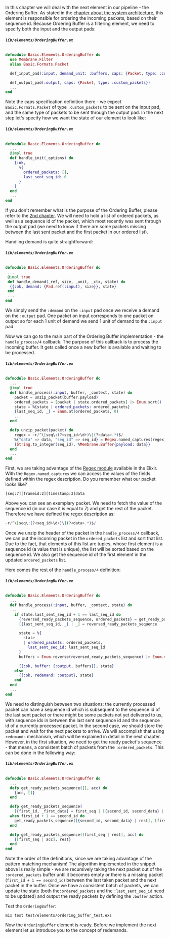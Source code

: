 In this chapter we will deal with the next element in our pipeline - the Ordering Buffer.
As stated in the [chapter about the system architecture](02.0_SystemArchitecture.md), this element is responsible for ordering the incoming packets, based on their sequence id.
Because Ordering Buffer is a filtering element, we need to specify both the input and the output pads:
###### **`lib/elements/OrderingBuffer.ex`**
```Elixir
defmodule Basic.Elements.OrderingBuffer do
  use Membrane.Filter
  alias Basic.Formats.Packet

  def_input_pad(:input, demand_unit: :buffers, caps: {Packet, type: :custom_packets})

  def_output_pad(:output, caps: {Packet, type: :custom_packets})
  ...
end
```

Note the caps specification definition there - we expect `Basic.Formats.Packet` of type `:custom_packets` to be sent on the input pad, and the same type of packets to be sent through the output pad.
In the next step let's specify how we want the state of our element to look like:
###### **`lib/elements/OrderingBuffer.ex`**
```Elixir
defmodule Basic.Elements.OrderingBuffer do
  ...
  @impl true
  def handle_init(_options) do
    {:ok,
      %{
        ordered_packets: [],
        last_sent_seq_id: 0
      }
    }
  end
  ...
end
```
If you don't remember what is the purpose of the Ordering Buffer, please refer to the [2nd chapter](02.0_SystemArchitecture.md).
We will need to hold a list of ordered packets, as well as a sequence id of the packet, which most recently was sent through the output pad (we need to know if there are some packets missing between the last sent packet and the first packet in our ordered list).

Handling demand is quite straightforward:
###### **`lib/elements/OrderingBuffer.ex`**
```Elixir
defmodule Basic.Elements.OrderingBuffer do
 ...
 @impl true
 def handle_demand(_ref, size, _unit, _ctx, state) do
  {{:ok, demand: {Pad.ref(:input), size}}, state}
 end
 ...
end
```

We simply send the `:demand` on the `:input` pad once we receive a demand on the `:output` pad. One packet on input corresponds to one packet on output so for each 1 unit of demand we send 1 unit of demand to the `:input` pad.

Now we can go to the main part of the Ordering Buffer implementation - the `handle_process/4` callback.
The purpose of this callback is to process the incoming buffer. It gets called once a new buffer is available and waiting to be processed.
###### **`lib/elements/OrderingBuffer.ex`**
```Elixir
defmodule Basic.Elements.OrderingBuffer do
  ...
  @impl true
  def handle_process(:input, buffer, _context, state) do
    packet = unzip_packet(buffer.payload)
    ordered_packets = [packet | state.ordered_packets] |> Enum.sort()
    state = %{state | ordered_packets: ordered_packets}
    {last_seq_id, _} = Enum.at(ordered_packets, 0)
    ...
  end

  defp unzip_packet(packet) do
    regex = ~r/^\[seq\:(?<seq_id>\d+)\](?<data>.*)$/
    %{"data" => data, "seq_id" => seq_id} = Regex.named_captures(regex, packet)
    {String.to_integer(seq_id), %Membrane.Buffer{payload: data}}
  end
  ...
end
```

First, we are taking advantage of the [Regex module](https://hexdocs.pm/elixir/1.13/Regex.html) available in the Elixir.
With the `Regex.named_captures` we can access the values of the fields defined within the regex description.
Do you remember what our packet looks like? 
```
[seq:7][frameid:2][timestamp:3]data
```
Above you can see an exemplary packet. We need to fetch the value of the sequence id (in our case it is equal to 7) and get the rest of the packet.
Therefore we have defined the regex description as:
```Elixir
~r/^\[seq\:(?<seq_id>\d+)\](?<data>.*)$/
```

<!---TIP
+ `~r/.../` stands for the `sigil_r/1` [sigil](https://elixir-lang.org/getting-started/sigils.html)
+ `^` describes the beginning of the input
+ `\[` stands for the opening square bracket ('[') at the beginning is required to escape the char since the plain '[' has a special meaning in the regex syntax
+ `seq` is a sequence of 's', 'e', 'q' characters (we need to adjust our regex description to match the header of the packet)
+ `\:` stands for the ':' character (we also need to escape that character since it is meaningful in the regex's syntax)
+ `(?<seq_id>\d+)` allows us to define a named capture - later one, once we use the `Regex.named_captures/2`, we will retrieve the map with 'seq_id' key and the corresponding value equal to the string described by the `\d+` 'partial' regex (which means - one or more occurrences of a decimal). Generally speaking, a named capture can be specified with the following structure: `(?<key>regex)` where `regex` is a regex description.
+ `\]` is the escaped closing square bracket character
+ `(?<data>.*)` is a named capture description that allows us to get the value of a `.*` regex (any character no or any number of times) under a `data` key.
+ `$` stands for the end of the input

The result of `Regex.named_captures/2` applied to that regex description and the exemplary packet should be following:
```Elixir
{"seq_id"=>7, "data"=>"[frameid:2][timestamp:3]data"}
```
-->
Once we unzip the header of the packet in the `handle_process/4` callback, we can put the incoming packet in the `ordered_packets` list and sort that list. Due to the fact, that elements of this list are tuples, whose first element is a sequence id (a value that is unique), the list will be sorted based on the sequence id.
We also get the sequence id of the first element in the updated `ordered_packets` list.


Here comes the rest of the `handle_process/4` definition:
###### **`lib/elements/OrderingBuffer.ex`**
```Elixir
defmodule Basic.Elements.OrderingBuffer do
  ...
  def handle_process(:input, buffer, _context, state) do
  ...
    if state.last_sent_seq_id + 1 == last_seq_id do
      {reversed_ready_packets_sequence, ordered_packets} = get_ready_packets_sequence(ordered_packets, [])
      [{last_sent_seq_id, _} | _] = reversed_ready_packets_sequence

      state = %{
        state
        | ordered_packets: ordered_packets,
          last_sent_seq_id: last_sent_seq_id
      }
      buffers = Enum.reverse(reversed_ready_packets_sequence) |> Enum.map(fn {_seq_id, data} -> data end)

      {{:ok, buffer: {:output, buffers}}, state}
    else
      {{:ok, redemand: :output}, state}
    end
  end
  ...
end
```

We need to distinguish between two situations: the currently processed packet can have a sequence id which is subsequent to the sequence id of the last sent packet or there might be some packets not yet delivered to us, with sequence ids in between the last sent sequence id and the sequence id of a currently processed packet. In the second case, we should store the packet and wait for the next packets to arrive. We will accomplish that using `redemands` mechanism, which will be explained in detail in the next chapter.
However, in the first situation, we need to get the ready packet's sequence - that means, a consistent batch of packets from the `:ordered_packets`. This can be done in the following way:
###### **`lib/elements/OrderingBuffer.ex`**
```Elixir 
defmodule Basic.Elements.OrderingBuffer do
  ...
  defp get_ready_packets_sequence([], acc) do
    {acc, []}
  end

  defp get_ready_packets_sequence(
    [{first_id, _first_data} = first_seq | [{second_id, second_data} | rest]], acc)
  when first_id + 1 == second_id do
    get_ready_packets_sequence([{second_id, second_data} | rest], [first_seq | acc])
  end

  defp get_ready_packets_sequence([first_seq | rest], acc) do
    {[first_seq | acc], rest}
  end 
end
```

Note the order of the definitions, since we are taking advantage of the pattern matching mechanism!
The algorithm implemented in the snippet above is really simple - we are recursively taking the next packet out of the `:ordered_packets` buffer until it becomes empty or there is a missing packet (`first_id + 1 == second_id`) between the last taken packet and the next packet in the buffer.
Once we have a consistent batch of packets, we can update the state (both the`:ordered_packets` and the `:last_sent_seq_id` need to be updated) and output the ready packets by defining the `:buffer` action.

Test the `OrderingBuffer`:
```
mix test test/elements/ordering_buffer_test.exs
```

Now the `OrderingBuffer` element is ready. Before we implement the next element let us introduce you to the concept of redemands.